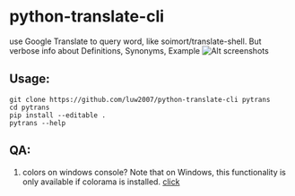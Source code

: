 # python-translate-cli
use Google Translate to query word,  like soimort/translate-shell. But verbose info about Definitions, Synonyms, Example
    ![Alt screenshots](/../screenshots/pytrans.gif?raw=true "Pytrans apple")


## Usage:

    git clone https://github.com/luw2007/python-translate-cli pytrans
    cd pytrans
    pip install --editable .
    pytrans --help

## QA:
1. colors on windows console?
Note that on Windows, this functionality is only available if colorama is installed.
[click](http://click.pocoo.org/3/utils/)